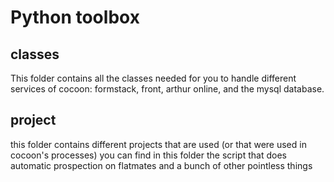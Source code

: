 # Python toolbox
## classes

This folder contains all the classes needed for you to handle different services of cocoon: formstack, front, arthur online, and the mysql database.

## project
this folder contains different projects that are used (or that were used in cocoon's processes) you can find in this folder the script that does automatic prospection on flatmates and a bunch of other pointless things
